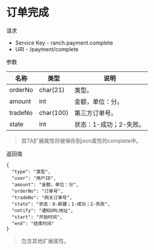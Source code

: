 # 订单完成

请求
- Service Key - ranch.payment.complete
- URI - /payment/complete

参数

|名称|类型|说明|
|---|---|---|
|orderNo|char(21)|类型。|
|amount|int|金额，单位：分。|
|tradeNo|char(100)|第三方订单号。|
|state|int|状态：1-成功；2-失败。|

> 其TA扩展属性将被保存到json属性的complete中。

返回值
```text
{
  "type": "类型",
  "user": "用户ID",
  "amount": "金额，单位：分",
  "orderNo": "订单号",
  "tradeNo": "网关订单号",
  "state": "状态：0-新建；1-成功；2-失败",
  "notify": "通知URL地址",
  "start": "开始时间",
  "end": "结束时间"
}
```

> 包含其他扩展属性。
